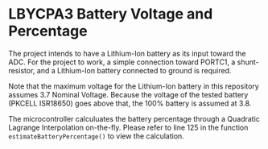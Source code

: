 # LBYCPA3 Battery Voltage and Percentage
The project intends to have a Lithium-Ion battery as its input toward the ADC. For the project to work,
a simple connection toward PORTC1, a shunt-resistor, and a Lithium-Ion battery connected to ground is required.

Note that the maximum voltage for the Lithium-Ion battery in this repository assumes 3.7 Nominal Voltage.
Because the voltage of the tested battery (PKCELL ISR18650) goes above that, the 100% battery is assumed at 3.8.

The microcontroller calculuates the battery percentage through a Quadratic Lagrange Interpolation on-the-fly. Please refer to line 125
in the function `estimateBatteryPercentage()` to view the calculation. 
